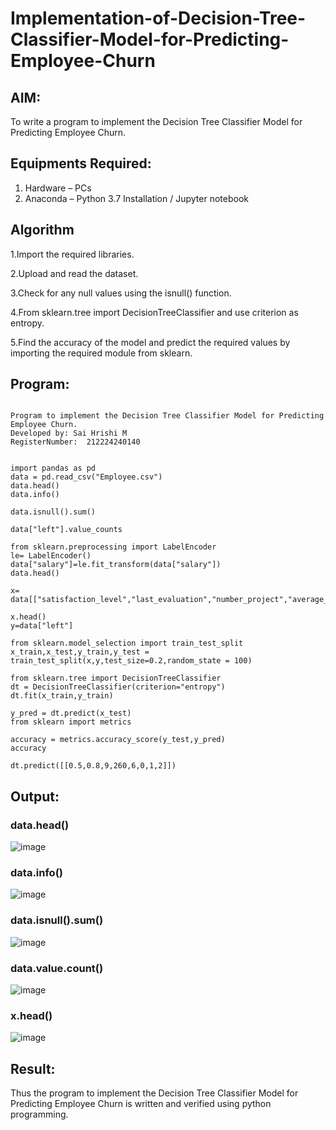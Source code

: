 # Implementation-of-Decision-Tree-Classifier-Model-for-Predicting-Employee-Churn

## AIM:
To write a program to implement the Decision Tree Classifier Model for Predicting Employee Churn.

## Equipments Required:
1. Hardware – PCs
2. Anaconda – Python 3.7 Installation / Jupyter notebook

## Algorithm
1.Import the required libraries.

2.Upload and read the dataset.

3.Check for any null values using the isnull() function.

4.From sklearn.tree import DecisionTreeClassifier and use criterion as entropy.

5.Find the accuracy of the model and predict the required values by importing the required module from sklearn.

## Program:

```

Program to implement the Decision Tree Classifier Model for Predicting Employee Churn.
Developed by: Sai Hrishi M
RegisterNumber:  212224240140


import pandas as pd
data = pd.read_csv("Employee.csv")
data.head()
data.info()

data.isnull().sum()

data["left"].value_counts

from sklearn.preprocessing import LabelEncoder
le= LabelEncoder()
data["salary"]=le.fit_transform(data["salary"])
data.head()

x= data[["satisfaction_level","last_evaluation","number_project","average_montly_hours","time_spend_company","Work_accident","promotion_last_5years","salary"]]

x.head()
y=data["left"]

from sklearn.model_selection import train_test_split
x_train,x_test,y_train,y_test = train_test_split(x,y,test_size=0.2,random_state = 100)

from sklearn.tree import DecisionTreeClassifier
dt = DecisionTreeClassifier(criterion="entropy")
dt.fit(x_train,y_train)

y_pred = dt.predict(x_test)
from sklearn import metrics

accuracy = metrics.accuracy_score(y_test,y_pred)
accuracy

dt.predict([[0.5,0.8,9,260,6,0,1,2]])
```

## Output:

### data.head()

![image](https://github.com/user-attachments/assets/98eef73c-2479-44cd-97f1-3ac46bb7d1a1)

### data.info()

![image](https://github.com/user-attachments/assets/2e8d346f-4516-4b92-9980-50dbff896d94)

### data.isnull().sum()

![image](https://github.com/user-attachments/assets/564a2a51-bd21-47bf-839e-11e6c7aea295)

### data.value.count()

![image](https://github.com/user-attachments/assets/2003a4f8-7cb3-4a25-9f6e-1b976ceae554)

### x.head()

![image](https://github.com/user-attachments/assets/d113439b-4eea-4ee8-9eba-97399f9170e8)


## Result:
Thus the program to implement the  Decision Tree Classifier Model for Predicting Employee Churn is written and verified using python programming.
